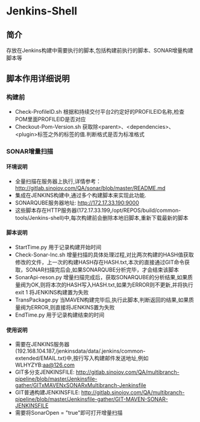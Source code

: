 # Jenkins-Shell

## 简介
存放在Jenkins构建中需要执行的脚本,包括构建前执行的脚本、SONAR增量构建脚本等

## 脚本作用详细说明

### 构建前
* Check-ProfileID.sh 根据和持续交付平台2约定好的PROFILEID名称,检查POM里面PROFILEID是否对应
* Checkout-Pom-Version.sh 获取除\<parent\>、\<dependencies\>、\<plugin\>标签之外的<version>标签的值.判断格式是否为标准格式

### SONAR增量扫描

#### 环境说明
* 全量扫描在服务器上执行,详情参考：http://gitlab.sinoiov.com/QA/sonar/blob/master/README.md
* 集成在JENKINS构建中,通过多个构建脚本来实现此功能.
* SONARQUBE服务器地址: http://172.17.33.190:9000 
* 这些脚本存在HTTP服务器(172.17.33.199,/opt/REPOS/build/common-tools/Jenkins-shell)中,每次构建前会删除本地旧脚本,重新下载最新的脚本

#### 脚本说明
* StartTime.py 用于记录构建开始时间
* Check-Sonar-Inc.sh 增量扫描的具体处理过程,对比两次构建的HASH值获取修改的文件，上一次的构建HASH存在HASH.txt,本次的直接通过GIT命令获取，SONAR扫描完后会,如果SONARQUBE分析完毕，才会结束该脚本
* SonarApi-reson.py 增量扫描完成后，获取SONARQUBE的分析结果,如果质量阀为OK,则将本次的HASH写入HASH.txt,如果为ERROR则不更新,并将执行 exit 1 将JENKINS构建置为失败
* TransPackage.py 当MAVEN构建完毕后,执行此脚本,判断返回的结果,如果质量阀为ERROR,则直接将JENKINS置为失败
* EndTime.py 用于记录构建结束的时间

#### 使用说明
* 需要在JENKINS服务器(192.168.104.187,/jenkinsdata/data/.jenkins/common-extended/EMAIL.txt)中,按行写入构建邮件发送地址,例如 WLHYZYB:aa@126.com
* GIT多分支JENKINSFILE: http://gitlab.sinoiov.com/QA/multibranch-pipeline/blob/master/Jenkinsfile-gather/GITxMAVENxSONARxMultibranch-Jenkinsfile
* GIT普通构建JENKINSFILE: http://gitlab.sinoiov.com/QA/multibranch-pipeline/blob/master/Jenkinsfile-gather/GIT-MAVEN-SONAR-JENKINSFILE
* 需要将SonarOpen = "true"即可打开增量扫描

    
